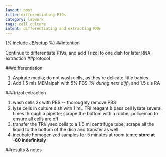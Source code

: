 ```yaml
---
layout: post
title: differentiating P19s
category: labwork
tags: cell culture
intent: differentiating and extracting RNA
---
```

{% include JB/setup %}
##intention

Continue to differentiate P19s, and add Trizol to one dish for later RNA extraction
##protocol

###differentiation

 1. Aspirate media; do not wash cells, as they're delicate little babies.
 2. Add 1.5 mls MEMalpah with 5% FBS *1% during next diff.*, and 1.5 uls RA

###trizol extraction

 1. wash cells 2x with PBS -- thoroughly remove PBS
 2. lyse cells in culture dish with 1 mL TRI reagant & pass cell lysate several times through a pipette; scrape the bottom with a rubber policeman to ensure all cells are off
 3. transfer the TRI/lysed cells to a 1.5 ml centrifuge tube; scrape all the liquid to the bottom of the dish and transfer as well
 4. incubate homogenized samples for 5 minutes at room temp; **store at -80 indefinitely**

##results & notes
